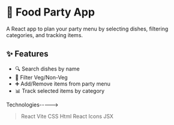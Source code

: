 # 🍴 Food Party App
A React app to plan your party menu by selecting dishes, filtering categories, and tracking items.

## ✨ Features
- 🔍 Search dishes by name
- 🥗 Filter Veg/Non-Veg
- ➕ Add/Remove items from party menu
- 📊 Track selected items by category

Technologies----->
> React
> Vite
> CSS
> Html
> React Icons
> JSX
